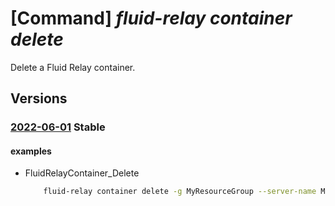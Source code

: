 # [Command] _fluid-relay container delete_

Delete a Fluid Relay container.

## Versions

### [2022-06-01](/Resources/mgmt-plane/L3N1YnNjcmlwdGlvbnMve30vcmVzb3VyY2Vncm91cHMve30vcHJvdmlkZXJzL21pY3Jvc29mdC5mbHVpZHJlbGF5L2ZsdWlkcmVsYXlzZXJ2ZXJzL3t9L2ZsdWlkcmVsYXljb250YWluZXJzL3t9/2022-06-01.xml) **Stable**

<!-- mgmt-plane /subscriptions/{}/resourcegroups/{}/providers/microsoft.fluidrelay/fluidrelayservers/{}/fluidrelaycontainers/{} 2022-06-01 -->

#### examples

- FluidRelayContainer_Delete
    ```bash
        fluid-relay container delete -g MyResourceGroup --server-name MyServerName -n MyContainerName
    ```

